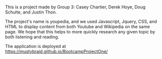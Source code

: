 This is a project made by Group 3: Casey Chartier, Derek Hoye, Doug Schulte, and Justin Thon.

The project's name is youpedia, and we used Javascript, Jquery, CSS, and HTML to display content from both Youtube and Wikipedia on the same page. We hope that this helps to more quickly research any given topic by both listening and reading.

The application is deployed at https://mustybraid.github.io/BootcampProjectOne/
